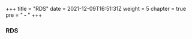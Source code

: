 +++
title = "RDS"
date = 2021-12-09T16:51:31Z
weight = 5
chapter = true
pre = "<b> - </b>"
+++

### RDS

